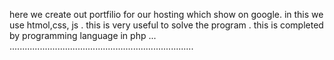 here we create out portfilio for our hosting which show on google.
in this we use htmol,css, js .
this is very useful to solve the program .
this is completed by programming language in php ...
.........................................................................
